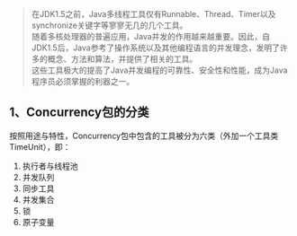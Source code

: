   > 在JDK1.5之前，Java多线程工具仅有Runnable、Thread、Timer以及synchronize关键字等寥寥无几的几个工具。  
  随着多核处理器的普遍应用，Java并发的作用越来越重要。因此，自JDK1.5后，Java参考了操作系统以及其他编程语言的并发理念，发明了许多的概念、方法和算法，并提供了相关的工具。  
  这些工具极大的提高了Java并发编程的可靠性、安全性和性能，成为Java程序员必须掌握的利器之一。
 
 ## 1、Concurrency包的分类
 按照用途与特性，Concurrency包中包含的工具被分为六类（外加一个工具类TimeUnit），即：
1. 执行者与线程池 
1. 并发队列 
1. 同步工具 
1. 并发集合 
1. 锁 
1. 原子变量
